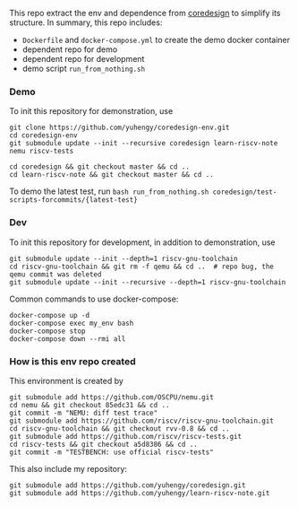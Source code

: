 This repo extract the env and dependence from [coredesign](https://github.com/yuhengy/coredesign.git) to simplify its structure. In summary, this repo includes:
+ `Dockerfile` and `docker-compose.yml` to create the demo docker container
+ dependent repo for demo
+ dependent repo for development
+ demo script `run_from_nothing.sh`

### Demo

To init this repository for demonstration, use
```shell
git clone https://github.com/yuhengy/coredesign-env.git
cd coredesign-env
git submodule update --init --recursive coredesign learn-riscv-note nemu riscv-tests

cd coredesign && git checkout master && cd ..
cd learn-riscv-note && git checkout master && cd ..
```

To demo the latest test, run `bash run_from_nothing.sh coredesign/test-scripts-forcommits/{latest-test}`

### Dev

To init this repository for development, in addition to demonstration, use
```shell
git submodule update --init --depth=1 riscv-gnu-toolchain
cd riscv-gnu-toolchain && git rm -f qemu && cd ..  # repo bug, the qemu commit was deleted
git submodule update --init --recursive --depth=1 riscv-gnu-toolchain
```

Common commands to use docker-compose:
```shell
docker-compose up -d
docker-compose exec my_env bash
docker-compose stop
docker-compose down --rmi all
```

### How is this env repo created

This environment is created by

```shell
git submodule add https://github.com/OSCPU/nemu.git
cd nemu && git checkout 85edc31 && cd ..
git commit -m "NEMU: diff test trace"
git submodule add https://github.com/riscv/riscv-gnu-toolchain.git
cd riscv-gnu-toolchain && git checkout rvv-0.8 && cd ..
git submodule add https://github.com/riscv/riscv-tests.git
cd riscv-tests && git checkout a5d8386 && cd ..
git commit -m "TESTBENCH: use official riscv-tests"
```

This also include my repository:
```shell
git submodule add https://github.com/yuhengy/coredesign.git
git submodule add https://github.com/yuhengy/learn-riscv-note.git
```


